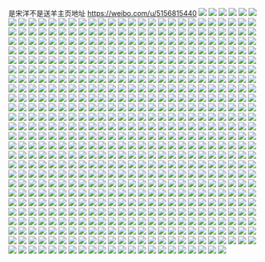 是宋洋不是送羊主页地址 https://weibo.com/u/5156815440 
![](https://wx4.sinaimg.cn/mw2000/005CZtgAly1h864x8jcg7j30u0140qal.jpg) 
![](https://wx4.sinaimg.cn/mw2000/005CZtgAly1h864x8413dj30u01407ds.jpg) 
![](https://wx4.sinaimg.cn/mw2000/005CZtgAly1h864x8twx7j30u0140tcs.jpg) 
![](https://wx4.sinaimg.cn/mw2000/005CZtgAly1h864x95kihj30u014011z.jpg) 
![](https://wx4.sinaimg.cn/mw2000/005CZtgAly1h864x9zmudj31400u0dwv.jpg) 
![](https://wx4.sinaimg.cn/mw2000/005CZtgAly1h864x9f277j30u0140n4m.jpg) 
![](https://wx4.sinaimg.cn/mw2000/005CZtgAgy1h83b5e5ykej30wq17mdtn.jpg) 
![](https://wx4.sinaimg.cn/mw2000/005CZtgAgy1h83b5fh6a8j30wq17m10p.jpg) 
![](https://wx4.sinaimg.cn/mw2000/005CZtgAgy1h83b5qcd8vj30wq17m16z.jpg) 
![](https://wx4.sinaimg.cn/mw2000/005CZtgAgy1h83b5ekg9hj30wq17mk5l.jpg) 
![](https://wx4.sinaimg.cn/mw2000/005CZtgAly1h7890pvricj30rt05njro.jpg) 
![](https://wx4.sinaimg.cn/mw2000/005CZtgAly1h72z55umljj30wi0w6t96.jpg) 
![](https://wx4.sinaimg.cn/mw2000/005CZtgAly1h6ravfcj0bj30wi185gpj.jpg) 
![](https://wx4.sinaimg.cn/mw2000/005CZtgAly1h6ravf1claj30vc15snag.jpg) 
![](https://wx4.sinaimg.cn/mw2000/005CZtgAly1h6ravfvfxyj30wi17ch2x.jpg) 
![](https://wx4.sinaimg.cn/mw2000/005CZtgAly1h6rb67e4otj30wi0wbajo.jpg) 
![](https://wx4.sinaimg.cn/mw2000/005CZtgAly1h6orlhgqxxj30mz0mwdfy.jpg) 
![](https://wx4.sinaimg.cn/mw2000/005CZtgAly1h6j2rhji7uj30wi17cgn9.jpg) 
![](https://wx4.sinaimg.cn/mw2000/005CZtgAly1h6j2rh8u2dj30wi17cqdh.jpg) 
![](https://wx4.sinaimg.cn/mw2000/005CZtgAly1h6871w6wvzj31400u0mxy.jpg) 
![](https://wx4.sinaimg.cn/mw2000/005CZtgAly1h64qtif0b6j30av0azglq.jpg) 
![](https://wx4.sinaimg.cn/mw2000/005CZtgAly1h5umo4572rj30wi17c7it.jpg) 
![](https://wx4.sinaimg.cn/mw2000/005CZtgAly1h5umo4gnx0j30wi17c7ja.jpg) 
![](https://wx4.sinaimg.cn/mw2000/005CZtgAly1h5sbbfzpr2j30u015en8s.jpg) 
![](https://wx4.sinaimg.cn/mw2000/005CZtgAly1h5sbbeojlaj30u011vdnl.jpg) 
![](https://wx4.sinaimg.cn/mw2000/005CZtgAly1h5sbbfeaq2j30u00uck1x.jpg) 
![](https://wx4.sinaimg.cn/mw2000/005CZtgAly1h5sbbgimt0j30u014adr1.jpg) 
![](https://wx4.sinaimg.cn/mw2000/005CZtgAly1h5sbbgv20yj30u0140ah8.jpg) 
![](https://wx4.sinaimg.cn/mw2000/005CZtgAly1h5sbbd5nc9j30u0125gt4.jpg) 
![](https://wx4.sinaimg.cn/mw2000/005CZtgAly1h5sbbhmy7pj30u0140gs6.jpg) 
![](https://wx4.sinaimg.cn/mw2000/005CZtgAly1h5sbbh81laj30u0140qb2.jpg) 
![](https://wx4.sinaimg.cn/mw2000/005CZtgAly1h5sbczeni8j30u0140n8c.jpg) 
![](https://wx4.sinaimg.cn/mw2000/005CZtgAly1h5q7gd7bkoj30u00u076m.jpg) 
![](https://wx4.sinaimg.cn/mw2000/005CZtgAly1h5on7v9tngj32c0340x6q.jpg) 
![](https://wx4.sinaimg.cn/mw2000/005CZtgAly1h5kjxcu7elj323928gx6r.jpg) 
![](https://wx4.sinaimg.cn/mw2000/005CZtgAly1h5c4v54a5rj30wi0lgtix.jpg) 
![](https://wx4.sinaimg.cn/mw2000/005CZtgAly1h59qmp7kcxj30ku0rsmyw.jpg) 
![](https://wx4.sinaimg.cn/mw2000/005CZtgAly1h538r963b3j32c02beb2a.jpg) 
![](https://wx4.sinaimg.cn/mw2000/005CZtgAly1h4z91f72smj30wi17cqfc.jpg) 
![](https://wx4.sinaimg.cn/mw2000/005CZtgAly1h4z91ffrsbj30wi17cnft.jpg) 
![](https://wx4.sinaimg.cn/mw2000/005CZtgAly1h4z91jmyxrj32c0340kjm.jpg) 
![](https://wx4.sinaimg.cn/mw2000/005CZtgAly1h4z91n9ifwj30wi17ch3t.jpg) 
![](https://wx4.sinaimg.cn/mw2000/005CZtgAly1h4z91l1127j32c0340x6q.jpg) 
![](https://wx4.sinaimg.cn/mw2000/005CZtgAly1h4z91mjwaqj32c0340kjm.jpg) 
![](https://wx4.sinaimg.cn/mw2000/005CZtgAly1h4z91o59uaj32c03404qq.jpg) 
![](https://wx4.sinaimg.cn/mw2000/005CZtgAly1h4z91iff63j30wi17cao3.jpg) 
![](https://wx4.sinaimg.cn/mw2000/005CZtgAly1h4vyltr4j2j30u0140wjv.jpg) 
![](https://wx4.sinaimg.cn/mw2000/005CZtgAly1h4raijkvp9j30u01400yb.jpg) 
![](https://wx4.sinaimg.cn/mw2000/005CZtgAly1h4fvnttlrwj31400u0wlg.jpg) 
![](https://wx4.sinaimg.cn/mw2000/005CZtgAly1h4b2p37cevj30i10tc77d.jpg) 
![](https://wx4.sinaimg.cn/mw2000/005CZtgAly1h483drjylvj30u0140n5f.jpg) 
![](https://wx4.sinaimg.cn/mw2000/005CZtgAly1h483ds8dw8j30u0140469.jpg) 
![](https://wx4.sinaimg.cn/mw2000/005CZtgAly1h483dwsbmvj30u0140jy6.jpg) 
![](https://wx4.sinaimg.cn/mw2000/005CZtgAly1h483drvu52j30u0140jxq.jpg) 
![](https://wx4.sinaimg.cn/mw2000/005CZtgAly1h483dr1c33j30u0140476.jpg) 
![](https://wx4.sinaimg.cn/mw2000/005CZtgAly1h483dsjfwhj30u0140tg3.jpg) 
![](https://wx4.sinaimg.cn/mw2000/005CZtgAly1h3zs35igkaj30wi17c4c4.jpg) 
![](https://wx4.sinaimg.cn/mw2000/005CZtgAly1h3zs38oqfuj32c0340e83.jpg) 
![](https://wx4.sinaimg.cn/mw2000/005CZtgAly1h3zs3af05wj33402c0qv7.jpg) 
![](https://wx4.sinaimg.cn/mw2000/005CZtgAly1h3zs3bgzsrj32c0340kjm.jpg) 
![](https://wx4.sinaimg.cn/mw2000/005CZtgAly1h3zs3e132dj32c0340npf.jpg) 
![](https://wx4.sinaimg.cn/mw2000/005CZtgAly1h3zs351gz5j32c02v6x6q.jpg) 
![](https://wx4.sinaimg.cn/mw2000/005CZtgAly1h3zs3cmfsyj32c0340kjm.jpg) 
![](https://wx4.sinaimg.cn/mw2000/005CZtgAly1h3zs36t13uj32c0340hdv.jpg) 
![](https://wx4.sinaimg.cn/mw2000/005CZtgAly1h3zs35s8drj30wi17c7l6.jpg) 
![](https://wx4.sinaimg.cn/mw2000/005CZtgAly1h3uuesi357j30wi17ctjg.jpg) 
![](https://wx4.sinaimg.cn/mw2000/005CZtgAly1h3uueszjufj30wi17cqca.jpg) 
![](https://wx4.sinaimg.cn/mw2000/005CZtgAly1h3uuezmccij30wi17cdq1.jpg) 
![](https://wx4.sinaimg.cn/mw2000/005CZtgAly1h3uuetsnqlj30wi17cti8.jpg) 
![](https://wx4.sinaimg.cn/mw2000/005CZtgAly1h3uuez5afzj33342bcb2b.jpg) 
![](https://wx4.sinaimg.cn/mw2000/005CZtgAly1h3uuerzfeij30wi17cgtn.jpg) 
![](https://wx4.sinaimg.cn/mw2000/005CZtgAly1h3uueuji1jj30wi17cqeq.jpg) 
![](https://wx4.sinaimg.cn/mw2000/005CZtgAly1h3uuewwds3j32c0340x6r.jpg) 
![](https://wx4.sinaimg.cn/mw2000/005CZtgAly1h3uunw878sj32c02c0kdv.jpg) 
![](https://wx4.sinaimg.cn/mw2000/005CZtgAly1h3mrj7zovoj30wi17c4bh.jpg) 
![](https://wx4.sinaimg.cn/mw2000/005CZtgAly1h3mrj8bj00j30wi17ck4b.jpg) 
![](https://wx4.sinaimg.cn/mw2000/005CZtgAly1h3mrj8plq8j30wi17ctmg.jpg) 
![](https://wx4.sinaimg.cn/mw2000/005CZtgAly1h3mrj8yvtmj30wi17c16m.jpg) 
![](https://wx4.sinaimg.cn/mw2000/005CZtgAly1h3hxogignlj30wi17cwn0.jpg) 
![](https://wx4.sinaimg.cn/mw2000/005CZtgAly1h3hxofbht6j30wi17cdlp.jpg) 
![](https://wx4.sinaimg.cn/mw2000/005CZtgAly1h3hxoewo26j30wi17cn7c.jpg) 
![](https://wx4.sinaimg.cn/mw2000/005CZtgAly1h3hxog0irxj30wi17cgw6.jpg) 
![](https://wx4.sinaimg.cn/mw2000/005CZtgAly1h3dk0il40zj30wi17c4cv.jpg) 
![](https://wx4.sinaimg.cn/mw2000/005CZtgAly1h2zhm0jqxqj30wi17cqe3.jpg) 
![](https://wx4.sinaimg.cn/mw2000/005CZtgAly1h2zhm1aq5dj30wi17c157.jpg) 
![](https://wx4.sinaimg.cn/mw2000/005CZtgAly1h2zhp69xxij30wi17cakr.jpg) 
![](https://wx4.sinaimg.cn/mw2000/005CZtgAly1h2zhlzr4f5j30wi17c7dv.jpg) 
![](https://wx4.sinaimg.cn/mw2000/005CZtgAly1h2zhq741q6j30mi0u0tlk.jpg) 
![](https://wx4.sinaimg.cn/mw2000/005CZtgAly1h2zhm2286vj30wi17cqg4.jpg) 
![](https://wx4.sinaimg.cn/mw2000/005CZtgAly1h2u7337rijj30wi17ch0v.jpg) 
![](https://wx4.sinaimg.cn/mw2000/005CZtgAly1h2u734yunvj30wi17ctjk.jpg) 
![](https://wx4.sinaimg.cn/mw2000/005CZtgAly1h2u735o77pj30wi17c49c.jpg) 
![](https://wx4.sinaimg.cn/mw2000/005CZtgAly1h2u7357f8dj30wi17cdr3.jpg) 
![](https://wx4.sinaimg.cn/mw2000/005CZtgAly1h2u734pcewj30wi1ycdms.jpg) 
![](https://wx4.sinaimg.cn/mw2000/005CZtgAly1h2u73lrb5pj30wi17ck2g.jpg) 
![](https://wx4.sinaimg.cn/mw2000/005CZtgAly1h2u735eqyej30wi17cjzr.jpg) 
![](https://wx4.sinaimg.cn/mw2000/005CZtgAly1h2u736vrszj32c02c0kjm.jpg) 
![](https://wx4.sinaimg.cn/mw2000/005CZtgAly1h2u737h2nej30wi17ctgs.jpg) 
![](https://wx4.sinaimg.cn/mw2000/005CZtgAly1h26wngfohij32c02c0b2a.jpg) 
![](https://wx4.sinaimg.cn/mw2000/005CZtgAly1h26wnhbyqqj32c02c01kz.jpg) 
![](https://wx4.sinaimg.cn/mw2000/005CZtgAly1h26wnif5yij32c02c0x6q.jpg) 
![](https://wx4.sinaimg.cn/mw2000/005CZtgAly1h26wnjf1vsj32c02c0e82.jpg) 
![](https://wx4.sinaimg.cn/mw2000/005CZtgAly1h26wnv9cdpj30wi17c15b.jpg) 
![](https://wx4.sinaimg.cn/mw2000/005CZtgAly1h26wodwdq5j30tu0tu15q.jpg) 
![](https://wx4.sinaimg.cn/mw2000/005CZtgAly1h26wnff5alj32c02c0b2a.jpg) 
![](https://wx4.sinaimg.cn/mw2000/005CZtgAly1h26woz77qjj30qp1bik8w.jpg) 
![](https://wx4.sinaimg.cn/mw2000/005CZtgAly1h26wnurrsmj30wi0e841l.jpg) 
![](https://wx4.sinaimg.cn/mw2000/005CZtgAly1h23bsqq9wqj30tu0tuk2y.jpg) 
![](https://wx4.sinaimg.cn/mw2000/005CZtgAly1h23bqyghnvj30wi17cdvc.jpg) 
![](https://wx4.sinaimg.cn/mw2000/005CZtgAly1h23bs86m0kj30si142wmk.jpg) 
![](https://wx4.sinaimg.cn/mw2000/005CZtgAly1h23btjp1zpj30tu0tuahz.jpg) 
![](https://wx4.sinaimg.cn/mw2000/005CZtgAly1h1vdfkecvoj32c02tgqv6.jpg) 
![](https://wx4.sinaimg.cn/mw2000/005CZtgAly1h1sy154ag2j31ng2as1kx.jpg) 
![](https://wx4.sinaimg.cn/mw2000/005CZtgAly1h1sy164dmvj32c02c0u0x.jpg) 
![](https://wx4.sinaimg.cn/mw2000/005CZtgAly1h1sy15d3saj30wi17cdua.jpg) 
![](https://wx4.sinaimg.cn/mw2000/005CZtgAly1h1sy17210wj32c02c0u0x.jpg) 
![](https://wx4.sinaimg.cn/mw2000/005CZtgAly1h1sy2e0krdj30jf06s74o.jpg) 
![](https://wx4.sinaimg.cn/mw2000/005CZtgAly1h1sy17yxf0j32c02c04qq.jpg) 
![](https://wx4.sinaimg.cn/mw2000/005CZtgAly1h1ifcplxilj30wi17ch3m.jpg) 
![](https://wx4.sinaimg.cn/mw2000/005CZtgAly1h1ifdq24mij30u00u0tcb.jpg) 
![](https://wx4.sinaimg.cn/mw2000/005CZtgAly1h1ifdqcqsdj30ux0u0gq1.jpg) 
![](https://wx4.sinaimg.cn/mw2000/005CZtgAly1h1ifdpty31j30wi17cgyb.jpg) 
![](https://wx4.sinaimg.cn/mw2000/005CZtgAly1h138jjtjiqj31o0280x6p.jpg) 
![](https://wx4.sinaimg.cn/mw2000/005CZtgAly1h138jkftrwj31o0280u0x.jpg) 
![](https://wx4.sinaimg.cn/mw2000/005CZtgAly1h138jlehc8j31o02804qq.jpg) 
![](https://wx4.sinaimg.cn/mw2000/005CZtgAly1h138jkpmm6j30hy0hp40l.jpg) 
![](https://wx4.sinaimg.cn/mw2000/005CZtgAly1h0ims5ok0jj30wi1yc19o.jpg) 
![](https://wx4.sinaimg.cn/mw2000/005CZtgAly1h06vehyo1zj30wi1yc4qp.jpg) 
![](https://wx4.sinaimg.cn/mw2000/005CZtgAly1gzuiduhueij31401hch6c.jpg) 
![](https://wx4.sinaimg.cn/mw2000/005CZtgAly1gzb0o95l7pj32c0340e83.jpg) 
![](https://wx4.sinaimg.cn/mw2000/005CZtgAly1gzb0o6jmw8j31me280b29.jpg) 
![](https://wx4.sinaimg.cn/mw2000/005CZtgAly1gzb0o3qlh0j32c0340b29.jpg) 
![](https://wx4.sinaimg.cn/mw2000/005CZtgAly1gzb0o52hmkj32a4340qv6.jpg) 
![](https://wx4.sinaimg.cn/mw2000/005CZtgAly1gz58ugnu2aj31o0280b29.jpg) 
![](https://wx4.sinaimg.cn/mw2000/005CZtgAly1gz58ugz7zjj30ku0rs13q.jpg) 
![](https://wx4.sinaimg.cn/mw2000/005CZtgAly1gz58un25pmj31o0280b29.jpg) 
![](https://wx4.sinaimg.cn/mw2000/005CZtgAly1gz58uhi2tjj31o0280e81.jpg) 
![](https://wx4.sinaimg.cn/mw2000/005CZtgAly1gz58ui4w8rj31o0280b29.jpg) 
![](https://wx4.sinaimg.cn/mw2000/005CZtgAly1gz58uj8okyj32c03401kz.jpg) 
![](https://wx4.sinaimg.cn/mw2000/005CZtgAly1gz4pm0sibdj31o0280e81.jpg) 
![](https://wx4.sinaimg.cn/mw2000/005CZtgAly1gz4plyb8fvj31o0280npd.jpg) 
![](https://wx4.sinaimg.cn/mw2000/005CZtgAly1gz4plzsf1tj32c02c04qr.jpg) 
![](https://wx4.sinaimg.cn/mw2000/005CZtgAly1gz4pm1ho4rj31o0280kjl.jpg) 
![](https://wx4.sinaimg.cn/mw2000/005CZtgAly1gytlfy1zm5j31o0280b2a.jpg) 
![](https://wx4.sinaimg.cn/mw2000/005CZtgAly1gytl7vxndjj31o0280qv5.jpg) 
![](https://wx4.sinaimg.cn/mw2000/005CZtgAly1gytl82axpfj31o0280kjm.jpg) 
![](https://wx4.sinaimg.cn/mw2000/005CZtgAly1gytl86p33xj31o0280u0x.jpg) 
![](https://wx4.sinaimg.cn/mw2000/005CZtgAly1gytl7x86kjj31o0280hdt.jpg) 
![](https://wx4.sinaimg.cn/mw2000/005CZtgAly1gytl7wpnvuj31o0280u0x.jpg) 
![](https://wx4.sinaimg.cn/mw2000/005CZtgAly1gytl835zmwj31o0280hdu.jpg) 
![](https://wx4.sinaimg.cn/mw2000/005CZtgAly1gytlfizoywj30vc15s7js.jpg) 
![](https://wx4.sinaimg.cn/mw2000/005CZtgAly1gytl83ww5yj31o0280e82.jpg) 
![](https://wx4.sinaimg.cn/mw2000/005CZtgAly1gytl7wapx9j30vc0vck4x.jpg) 
![](https://wx4.sinaimg.cn/mw2000/005CZtgAly1gytl7yxub2j31o0280x6p.jpg) 
![](https://wx4.sinaimg.cn/mw2000/005CZtgAly1gytl80brztj30vc15sag8.jpg) 
![](https://wx4.sinaimg.cn/mw2000/005CZtgAly1gytlf0hf0sj31o02801ky.jpg) 
![](https://wx4.sinaimg.cn/mw2000/005CZtgAly1gytl81c4rqj31o0280e82.jpg) 
![](https://wx4.sinaimg.cn/mw2000/005CZtgAly1gytl7ulxcfj31o02807wi.jpg) 
![](https://wx4.sinaimg.cn/mw2000/005CZtgAly1gytl87w9goj32c02c0npe.jpg) 
![](https://wx4.sinaimg.cn/mw2000/005CZtgAly1gytl7tlx7tj33402c0hdu.jpg) 
![](https://wx4.sinaimg.cn/mw2000/005CZtgAly1gytl89lmmmj32c02c0e82.jpg) 
![](https://wx4.sinaimg.cn/mw2000/005CZtgAly1gxzpsx1q18j30vc15sgzp.jpg) 
![](https://wx4.sinaimg.cn/mw2000/005CZtgAly1gxzpsw5jxkj30vc15stod.jpg) 
![](https://wx4.sinaimg.cn/mw2000/005CZtgAly1gxzpsxfhk7j30vc15sapt.jpg) 
![](https://wx4.sinaimg.cn/mw2000/005CZtgAly1gxzpswgxxcj30vc15sqgj.jpg) 
![](https://wx4.sinaimg.cn/mw2000/005CZtgAly1gxycnqj6xej31401hchco.jpg) 
![](https://wx4.sinaimg.cn/mw2000/005CZtgAly1gxycnoaopbj31o02807wi.jpg) 
![](https://wx4.sinaimg.cn/mw2000/005CZtgAly1gxycnqx2tfj313t13te4o.jpg) 
![](https://wx4.sinaimg.cn/mw2000/005CZtgAly1gxycnq2jfyj31o0280kjm.jpg) 
![](https://wx4.sinaimg.cn/mw2000/005CZtgAly1gx8zz8vb4dj31o02801ky.jpg) 
![](https://wx4.sinaimg.cn/mw2000/005CZtgAly1gx8zzbphwfj31o0280u0x.jpg) 
![](https://wx4.sinaimg.cn/mw2000/005CZtgAly1gx8zzcetb6j31o0280hdt.jpg) 
![](https://wx4.sinaimg.cn/mw2000/005CZtgAly1gx909ewgtwj31o0280npd.jpg) 
![](https://wx4.sinaimg.cn/mw2000/005CZtgAly1gx8zza11t5j30vc0vcn2r.jpg) 
![](https://wx4.sinaimg.cn/mw2000/005CZtgAly1gx909cyw6lj31o0280u0x.jpg) 
![](https://wx4.sinaimg.cn/mw2000/005CZtgAly1gwz80szod2j30wi0a7aba.jpg) 
![](https://wx4.sinaimg.cn/mw2000/005CZtgAly1gwvzlfx8zrj30wi1ycdzs.jpg) 
![](https://wx4.sinaimg.cn/mw2000/005CZtgAly1gv5utvbap1j60zk1bewv402.jpg) 
![](https://wx4.sinaimg.cn/mw2000/005CZtgAly1gv5uty62huj60zk1bek9s02.jpg) 
![](https://wx4.sinaimg.cn/mw2000/005CZtgAly1gv00voyysqj60zk1beh6w02.jpg) 
![](https://wx4.sinaimg.cn/mw2000/005CZtgAly1gv00vo4l56j60zk1betqo02.jpg) 
![](https://wx4.sinaimg.cn/mw2000/005CZtgAly1gv00vn3y5aj60zk1be1g402.jpg) 
![](https://wx4.sinaimg.cn/mw2000/005CZtgAly1gv00vr5zlnj60zk1bekhg02.jpg) 
![](https://wx4.sinaimg.cn/mw2000/005CZtgAly1guycidku0xj61lp1outum02.jpg) 
![](https://wx4.sinaimg.cn/mw2000/005CZtgAly1guvmyyklc8j62c02c0u0y02.jpg) 
![](https://wx4.sinaimg.cn/mw2000/005CZtgAly1gumt8t4fkuj60zk1beqh802.jpg) 
![](https://wx4.sinaimg.cn/mw2000/005CZtgAly1gumt8tn22kj60zk1bewts02.jpg) 
![](https://wx4.sinaimg.cn/mw2000/005CZtgAly1gumt8tem19j60zk1beaon02.jpg) 
![](https://wx4.sinaimg.cn/mw2000/005CZtgAly1gumt8v4cpfj60zk1be4iv02.jpg) 
![](https://wx4.sinaimg.cn/mw2000/005CZtgAly1gumt8x3drqj62c0340b2c02.jpg) 
![](https://wx4.sinaimg.cn/mw2000/005CZtgAly1gumt8uf9yqj60zk1bedxt02.jpg) 
![](https://wx4.sinaimg.cn/mw2000/005CZtgAly1gumt8tyc87j60zk1be1ac02.jpg) 
![](https://wx4.sinaimg.cn/mw2000/005CZtgAly1gumt8vp8w1j60zk157k9u02.jpg) 
![](https://wx4.sinaimg.cn/mw2000/005CZtgAly1gumt8spj15j62802you0z02.jpg) 
![](https://wx4.sinaimg.cn/mw2000/005CZtgAly1gtrupm0y5uj61o02801ky02.jpg) 
![](https://wx4.sinaimg.cn/mw2000/005CZtgAly1gt50fwda96j32pe212npe.jpg) 
![](https://wx4.sinaimg.cn/mw2000/005CZtgAly1gt0333h0waj30zk1beh10.jpg) 
![](https://wx4.sinaimg.cn/mw2000/005CZtgAly1gt0333vongj30zk1be4ld.jpg) 
![](https://wx4.sinaimg.cn/mw2000/005CZtgAly1grtj5z8aajj32c0340u0x.jpg) 
![](https://wx4.sinaimg.cn/mw2000/005CZtgAly1gp6xht238mj30zk1beh6h.jpg) 
![](https://wx4.sinaimg.cn/mw2000/005CZtgAly1gp6xhska5jj30zk1betso.jpg) 
![](https://wx4.sinaimg.cn/mw2000/005CZtgAly1gp6t4rmm2bj33402c04qp.jpg) 
![](https://wx4.sinaimg.cn/mw2000/005CZtgAly1govcgzhvjmj30zk1benh4.jpg) 
![](https://wx4.sinaimg.cn/mw2000/005CZtgAly1govcgz4aobj30zk1bewwj.jpg) 
![](https://wx4.sinaimg.cn/mw2000/005CZtgAly1gneyadi4ooj32c02c04qr.jpg) 
![](https://wx4.sinaimg.cn/mw2000/005CZtgAly1gmz00g0lh0j32802pve83.jpg) 
![](https://wx4.sinaimg.cn/mw2000/005CZtgAly1gmz00gxti9j32ug2bzkjm.jpg) 
![](https://wx4.sinaimg.cn/mw2000/005CZtgAly1gmz00er5mtj32802yo7wk.jpg) 
![](https://wx4.sinaimg.cn/mw2000/005CZtgAly1gmz00i6ukmj32802yox6r.jpg) 
![](https://wx4.sinaimg.cn/mw2000/005CZtgAly1gmz00j94rfj32c02c0e82.jpg) 
![](https://wx4.sinaimg.cn/mw2000/005CZtgAly1gmz00l727xj32802yo4qs.jpg) 
![](https://wx4.sinaimg.cn/mw2000/005CZtgAly1glhiifs6m6j30v91voqv5.jpg) 
![](https://wx4.sinaimg.cn/mw2000/005CZtgAly1glhiijuu6rj30v91vo4qq.jpg) 
![](https://wx4.sinaimg.cn/mw2000/005CZtgAly1glhiihebbyj30v91voqv5.jpg) 
![](https://wx4.sinaimg.cn/mw2000/005CZtgAly1glhiikrl82j30v91vohdt.jpg) 
![](https://wx4.sinaimg.cn/mw2000/005CZtgAly1glhiimqb2dj30v91vox6p.jpg) 
![](https://wx4.sinaimg.cn/mw2000/005CZtgAly1glhiinmkohj30v91vohdt.jpg) 
![](https://wx4.sinaimg.cn/mw2000/005CZtgAly1glhiionnnkj30v91voqv5.jpg) 
![](https://wx4.sinaimg.cn/mw2000/005CZtgAly1glhnqmnzk5j30v91voqv5.jpg) 
![](https://wx4.sinaimg.cn/mw2000/005CZtgAly1glhiigdi14j30v91vokb2.jpg) 
![](https://wx4.sinaimg.cn/mw2000/005CZtgAly1gl7j7absf4j30zk1beaq1.jpg) 
![](https://wx4.sinaimg.cn/mw2000/005CZtgAly1gl61hc65jbj30zk1be4fz.jpg) 
![](https://wx4.sinaimg.cn/mw2000/005CZtgAly1gl2uklquwlj32802yokjo.jpg) 
![](https://wx4.sinaimg.cn/mw2000/005CZtgAly1gl2ukpo8fsj32802yo4qs.jpg) 
![](https://wx4.sinaimg.cn/mw2000/005CZtgAly1gl2uknek9cj32802yo7wk.jpg) 
![](https://wx4.sinaimg.cn/mw2000/005CZtgAly1gl2ukkd707j30v80win56.jpg) 
![](https://wx4.sinaimg.cn/mw2000/005CZtgAly1gl1f7j6f3nj30zk1be4k0.jpg) 
![](https://wx4.sinaimg.cn/mw2000/005CZtgAly1gl1f7ibj3wj32802yohdw.jpg) 
![](https://wx4.sinaimg.cn/mw2000/005CZtgAly1gl1f7mybxtj32802yob2c.jpg) 
![](https://wx4.sinaimg.cn/mw2000/005CZtgAly1gl1f7notg7j30zk1beh0f.jpg) 
![](https://wx4.sinaimg.cn/mw2000/005CZtgAly1gkx5oco56yj32802yo7wk.jpg) 
![](https://wx4.sinaimg.cn/mw2000/005CZtgAly1gknt3yu3doj32c02c0x6q.jpg) 
![](https://wx4.sinaimg.cn/mw2000/005CZtgAly1gknt3wx9epj33402c0hdt.jpg) 
![](https://wx4.sinaimg.cn/mw2000/005CZtgAly1gk2x157zlej33401qz7wj.jpg) 
![](https://wx4.sinaimg.cn/mw2000/005CZtgAly1gk2x18wiwcj334022oqv7.jpg) 
![](https://wx4.sinaimg.cn/mw2000/005CZtgAly1gk2x16hnouj334022o7wj.jpg) 
![](https://wx4.sinaimg.cn/mw2000/005CZtgAly1gk2x19sqbcj31o0280qv5.jpg) 
![](https://wx4.sinaimg.cn/mw2000/005CZtgAly1gji5v7n3g3j31o028w7wj.jpg) 
![](https://wx4.sinaimg.cn/mw2000/005CZtgAly1gji5v6oosxj31o0280b2a.jpg) 
![](https://wx4.sinaimg.cn/mw2000/005CZtgAly1gj0w5jd811j30zk1benhd.jpg) 
![](https://wx4.sinaimg.cn/mw2000/005CZtgAly1givwsfmtncj30zk1beat2.jpg) 
![](https://wx4.sinaimg.cn/mw2000/005CZtgAly1gids6x6q9sj30zk1beqt5.jpg) 
![](https://wx4.sinaimg.cn/mw2000/005CZtgAly1gib450c94uj33402c0npe.jpg) 
![](https://wx4.sinaimg.cn/mw2000/005CZtgAly1ghx0gn75twj32c0340qv6.jpg) 
![](https://wx4.sinaimg.cn/mw2000/005CZtgAly1ghx0gkv33tj33402c0x6r.jpg) 
![](https://wx4.sinaimg.cn/mw2000/005CZtgAly1ghx0gosrp7j31w633zkjm.jpg) 
![](https://wx4.sinaimg.cn/mw2000/005CZtgAly1ghx0gw3dauj32c0340qv7.jpg) 
![](https://wx4.sinaimg.cn/mw2000/005CZtgAly1ghtjqxrrstj30zk1bee05.jpg) 
![](https://wx4.sinaimg.cn/mw2000/005CZtgAly1ghtjqz7b9sj32c03404qq.jpg) 
![](https://wx4.sinaimg.cn/mw2000/005CZtgAly1ghtju2aeofj32802you11.jpg) 
![](https://wx4.sinaimg.cn/mw2000/005CZtgAly1ghtjqwx0hjj30zk1bee03.jpg) 
![](https://wx4.sinaimg.cn/mw2000/005CZtgAly1ghrx0kf3sbj32ax340u0y.jpg) 
![](https://wx4.sinaimg.cn/mw2000/005CZtgAly1ghrx0df32lj32802yohdx.jpg) 
![](https://wx4.sinaimg.cn/mw2000/005CZtgAly1ghrx0nij7gj32bo34d4qr.jpg) 
![](https://wx4.sinaimg.cn/mw2000/005CZtgAly1ghrx0i45fnj32bo34d1kz.jpg) 
![](https://wx4.sinaimg.cn/mw2000/005CZtgAly1ghq3b5w8ksj30dl0d5q3t.jpg) 
![](https://wx4.sinaimg.cn/mw2000/005CZtgAly1ghmlvu5xk7j30zk1bekj7.jpg) 
![](https://wx4.sinaimg.cn/mw2000/005CZtgAly1ghmlwewx8rj32c02c0u0y.jpg) 
![](https://wx4.sinaimg.cn/mw2000/005CZtgAly1ghmlvveapij33402c0e6k.jpg) 
![](https://wx4.sinaimg.cn/mw2000/005CZtgAly1ghmlwddl9bj32c02c0hdu.jpg) 
![](https://wx4.sinaimg.cn/mw2000/005CZtgAly1ghifgep2pfj32c0340npe.jpg) 
![](https://wx4.sinaimg.cn/mw2000/005CZtgAly1ghg17yklcqj32c0340b29.jpg) 
![](https://wx4.sinaimg.cn/mw2000/005CZtgAly1ghbn56o8hvj30jg0ywdki.jpg) 
![](https://wx4.sinaimg.cn/mw2000/005CZtgAly1gh3g3k8egpj30zk1betyf.jpg) 
![](https://wx4.sinaimg.cn/mw2000/005CZtgAly1gh3g32qgeqj30wa1ce1da.jpg) 
![](https://wx4.sinaimg.cn/mw2000/005CZtgAly1gh3g3drv61j32802yox6s.jpg) 
![](https://wx4.sinaimg.cn/mw2000/005CZtgAly1gh3g3h7xvaj30zk0zkh19.jpg) 
![](https://wx4.sinaimg.cn/mw2000/005CZtgAly1gh3g31gduej31o01o0b29.jpg) 
![](https://wx4.sinaimg.cn/mw2000/005CZtgAly1gh3g3obagqj31o01o0b29.jpg) 
![](https://wx4.sinaimg.cn/mw2000/005CZtgAly1gh3g3pfqvij30zk0zkguk.jpg) 
![](https://wx4.sinaimg.cn/mw2000/005CZtgAly1gh3ghh2x6uj31o01o07wh.jpg) 
![](https://wx4.sinaimg.cn/mw2000/005CZtgAly1gh3g33oyjcj30zk0zkn6i.jpg) 
![](https://wx4.sinaimg.cn/mw2000/005CZtgAly1ggzzja7f0ij30zk1beatu.jpg) 
![](https://wx4.sinaimg.cn/mw2000/005CZtgAly1ggzzj97w6pj30zk1be7vl.jpg) 
![](https://wx4.sinaimg.cn/mw2000/005CZtgAly1ggzzjb6ew4j30zk1bekbh.jpg) 
![](https://wx4.sinaimg.cn/mw2000/005CZtgAly1ggzzj7snxqj30zk0zkh2x.jpg) 
![](https://wx4.sinaimg.cn/mw2000/005CZtgAly1ggzzjc9lbhj30zk0zkk8b.jpg) 
![](https://wx4.sinaimg.cn/mw2000/005CZtgAly1ggzzjcp2btj30j60jhjub.jpg) 
![](https://wx4.sinaimg.cn/mw2000/005CZtgAly1ggvle2g6gxj30zk1beh5d.jpg) 
![](https://wx4.sinaimg.cn/mw2000/005CZtgAly1ggvle35qt4j32c02c0kjm.jpg) 
![](https://wx4.sinaimg.cn/mw2000/005CZtgAly1ggvle20xqkj30zk1benfq.jpg) 
![](https://wx4.sinaimg.cn/mw2000/005CZtgAly1ggvle5lskdj32c02c0e82.jpg) 
![](https://wx4.sinaimg.cn/mw2000/005CZtgAly1ggvle6b311j30zk1be4qp.jpg) 
![](https://wx4.sinaimg.cn/mw2000/005CZtgAly1ggvle4gnj3j32c02c0qv6.jpg) 
![](https://wx4.sinaimg.cn/mw2000/005CZtgAly1ggvle1ge49j32c02c0npe.jpg) 
![](https://wx4.sinaimg.cn/mw2000/005CZtgAly1ggvle8sbinj32c0340npd.jpg) 
![](https://wx4.sinaimg.cn/mw2000/005CZtgAly1ggvle7djekj32oc2067wj.jpg) 
![](https://wx4.sinaimg.cn/mw2000/005CZtgAly1ggsjad9gzkj30zk1be1at.jpg) 
![](https://wx4.sinaimg.cn/mw2000/005CZtgAly1ggm6picoevj32802yo1l0.jpg) 
![](https://wx4.sinaimg.cn/mw2000/005CZtgAly1ggm6pjp2ixj30j60jhjub.jpg) 
![](https://wx4.sinaimg.cn/mw2000/005CZtgAly1gge3q8i6kxj32c02c0hdt.jpg) 
![](https://wx4.sinaimg.cn/mw2000/005CZtgAly1gge3pi87wnj32802yoqv9.jpg) 
![](https://wx4.sinaimg.cn/mw2000/005CZtgAly1gge3r4bonjj32c03404qq.jpg) 
![](https://wx4.sinaimg.cn/mw2000/005CZtgAly1gge3mdj27ej32c02c0kjl.jpg) 
![](https://wx4.sinaimg.cn/mw2000/005CZtgAly1gge3sd14jaj32c02c0u0x.jpg) 
![](https://wx4.sinaimg.cn/mw2000/005CZtgAly1gge3t9eoccj32c02c0x6p.jpg) 
![](https://wx4.sinaimg.cn/mw2000/005CZtgAly1ggbu80essdj30zk1bewvw.jpg) 
![](https://wx4.sinaimg.cn/mw2000/005CZtgAly1ggbu83zhwpj30zk1be19q.jpg) 
![](https://wx4.sinaimg.cn/mw2000/005CZtgAly1gfxugdsu2cj30zk1be4l3.jpg) 
![](https://wx4.sinaimg.cn/mw2000/005CZtgAly1gfvjwm5mjkj30zk1beqpr.jpg) 
![](https://wx4.sinaimg.cn/mw2000/005CZtgAly1gfvjwgtqv6j32c02c01l0.jpg) 
![](https://wx4.sinaimg.cn/mw2000/005CZtgAly1gfvjwrlz0vj30zk1betsw.jpg) 
![](https://wx4.sinaimg.cn/mw2000/005CZtgAly1gfugw70npxj30zk1be1a1.jpg) 
![](https://wx4.sinaimg.cn/mw2000/005CZtgAly1gfugw1posfj30zk1be7ju.jpg) 
![](https://wx4.sinaimg.cn/mw2000/005CZtgAly1gfs6p5x3bzj33402c0b2b.jpg) 
![](https://wx4.sinaimg.cn/mw2000/005CZtgAly1gfs6p9lpmxj30zk1beh3n.jpg) 
![](https://wx4.sinaimg.cn/mw2000/005CZtgAly1gfl5barqfsj30zk1bewtx.jpg) 
![](https://wx4.sinaimg.cn/mw2000/005CZtgAly1gfl5b8mrskj30zk1bek2c.jpg) 
![](https://wx4.sinaimg.cn/mw2000/005CZtgAly1gfjvp5296yj30zk1be4fz.jpg) 
![](https://wx4.sinaimg.cn/mw2000/005CZtgAly1gfjvp495pqj30zk1betur.jpg) 
![](https://wx4.sinaimg.cn/mw2000/005CZtgAly1gfjvp2u2laj32802yokjo.jpg) 
![](https://wx4.sinaimg.cn/mw2000/005CZtgAly1gf2qjufqlsj32c02c04qp.jpg) 
![](https://wx4.sinaimg.cn/mw2000/005CZtgAly1gf2qlsgy96j32c02c04qp.jpg) 
![](https://wx4.sinaimg.cn/mw2000/005CZtgAly1genn4l5fifj30zk0zktpj.jpg) 
![](https://wx4.sinaimg.cn/mw2000/005CZtgAly1gee1ilyl14j30zk0zkwsy.jpg) 
![](https://wx4.sinaimg.cn/mw2000/005CZtgAly1gee1inl3zej30zk0zk7j9.jpg) 
![](https://wx4.sinaimg.cn/mw2000/005CZtgAly1gee1ik4qdwj30zk0zk7j5.jpg) 
![](https://wx4.sinaimg.cn/mw2000/005CZtgAly1gee1iy7m0xj32802804qr.jpg) 
![](https://wx4.sinaimg.cn/mw2000/005CZtgAly1ge9v38ujz0j32c0340b2d.jpg) 
![](https://wx4.sinaimg.cn/mw2000/005CZtgAly1ge9v4unckuj32c0340qv9.jpg) 
![](https://wx4.sinaimg.cn/mw2000/005CZtgAly1ge9v3o8i9oj32c03407wj.jpg) 
![](https://wx4.sinaimg.cn/mw2000/005CZtgAly1ge9v5hgtz8j32bc340kjp.jpg) 
![](https://wx4.sinaimg.cn/mw2000/005CZtgAly1ge9v2gnggjj32b6340b2d.jpg) 
![](https://wx4.sinaimg.cn/mw2000/005CZtgAly1ge9v60wdidj32c034whdv.jpg) 
![](https://wx4.sinaimg.cn/mw2000/005CZtgAly1gdvs5q2ychj32802yox6s.jpg) 
![](https://wx4.sinaimg.cn/mw2000/005CZtgAly1gdvs6pncxhj30zk1bf7mp.jpg) 
![](https://wx4.sinaimg.cn/mw2000/005CZtgAly1gdvs5w073qj30zk1bftzk.jpg) 
![](https://wx4.sinaimg.cn/mw2000/005CZtgAly1gdvs4ckdfaj32c02c0npe.jpg) 
![](https://wx4.sinaimg.cn/mw2000/005CZtgAly1gdvs6lpjk4j32c0340x6s.jpg) 
![](https://wx4.sinaimg.cn/mw2000/005CZtgAly1gdvs73avikj30rs3qve82.jpg) 
![](https://wx4.sinaimg.cn/mw2000/005CZtgAly1gdp3lmk8foj32c03401l0.jpg) 
![](https://wx4.sinaimg.cn/mw2000/005CZtgAly1gdp3lk42doj30rs3qve82.jpg) 
![](https://wx4.sinaimg.cn/mw2000/005CZtgAly1gdp3lvjarej30u00u0107.jpg) 
![](https://wx4.sinaimg.cn/mw2000/005CZtgAly1gdp3luc4j6j32802yonpg.jpg) 
![](https://wx4.sinaimg.cn/mw2000/005CZtgAly1gdmtu0p5fvj31o02807wi.jpg) 
![](https://wx4.sinaimg.cn/mw2000/005CZtgAly1gczh4k3x7oj327d27du0x.jpg) 
![](https://wx4.sinaimg.cn/mw2000/005CZtgAly1gczh54pqtmj32bh34n7wk.jpg) 
![](https://wx4.sinaimg.cn/mw2000/005CZtgAly1gczh4ao9c2j31o01o01ky.jpg) 
![](https://wx4.sinaimg.cn/mw2000/005CZtgAly1gczh6r83gnj30ku112mz7.jpg) 
![](https://wx4.sinaimg.cn/mw2000/005CZtgAly1gcnzhfg3fcj30ei0jcmy9.jpg) 
![](https://wx4.sinaimg.cn/mw2000/005CZtgAly1gcnzhh10goj30v915naim.jpg) 
![](https://wx4.sinaimg.cn/mw2000/005CZtgAly1gbpbh8xbdoj31sc2dshdu.jpg) 
![](https://wx4.sinaimg.cn/mw2000/005CZtgAly1gbivrdyi1vj31zc2m0hdv.jpg) 
![](https://wx4.sinaimg.cn/mw2000/005CZtgAly1gb5ozx7lfxj30vc15s7hh.jpg) 
![](https://wx4.sinaimg.cn/mw2000/005CZtgAly1gb4j3as81mj315s0vcnn6.jpg) 
![](https://wx4.sinaimg.cn/mw2000/005CZtgAly1gb4j3hg2uvj30vc15sarm.jpg) 
![](https://wx4.sinaimg.cn/mw2000/005CZtgAly1gb4j3o5hczj30vc15stpo.jpg) 
![](https://wx4.sinaimg.cn/mw2000/005CZtgAly1gam6t41l5lj322o340u0x.jpg) 
![](https://wx4.sinaimg.cn/mw2000/005CZtgAly1gam6t8esk0j322o340u0y.jpg) 
![](https://wx4.sinaimg.cn/mw2000/005CZtgAly1gam6t71h1qj322o340u0x.jpg) 
![](https://wx4.sinaimg.cn/mw2000/005CZtgAly1gam6t5nv6oj335s23uqv6.jpg) 
![](https://wx4.sinaimg.cn/mw2000/005CZtgAly1gam6t9xn7bj322o3404qq.jpg) 
![](https://wx4.sinaimg.cn/mw2000/005CZtgAly1gam6tb5scgj322o340x6p.jpg) 
![](https://wx4.sinaimg.cn/mw2000/005CZtgAgy1gadg1rkzjaj32c026bqv7.jpg) 
![](https://wx4.sinaimg.cn/mw2000/005CZtgAgy1gadg1xgzsoj32c0340npf.jpg) 
![](https://wx4.sinaimg.cn/mw2000/005CZtgAgy1gadg1tz80gj329q34wx6s.jpg) 
![](https://wx4.sinaimg.cn/mw2000/005CZtgAgy1gadg20x0yjj32c03407wm.jpg) 
![](https://wx4.sinaimg.cn/mw2000/005CZtgAgy1gadg1nium8j32b833mnpg.jpg) 
![](https://wx4.sinaimg.cn/mw2000/005CZtgAgy1gadg245b3gj32c0340hdy.jpg) 
![](https://wx4.sinaimg.cn/mw2000/005CZtgAgy1gabmb3m6zyj32c032t4qt.jpg) 
![](https://wx4.sinaimg.cn/mw2000/005CZtgAgy1gabmb8sqn0j33402c0x6q.jpg) 
![](https://wx4.sinaimg.cn/mw2000/005CZtgAgy1gabmbbp0ldj30rs334qv5.jpg) 
![](https://wx4.sinaimg.cn/mw2000/005CZtgAgy1gabmbfcm9qj32c0340npe.jpg) 
![](https://wx4.sinaimg.cn/mw2000/005CZtgAgy1gabmaywg4ej33402c0b2d.jpg) 
![](https://wx4.sinaimg.cn/mw2000/005CZtgAgy1gabmatt15aj32c0340hdu.jpg) 
![](https://wx4.sinaimg.cn/mw2000/005CZtgAgy1gabmbk37goj32c0340npe.jpg) 
![](https://wx4.sinaimg.cn/mw2000/005CZtgAgy1gabmboyjt1j32c03407wi.jpg) 
![](https://wx4.sinaimg.cn/mw2000/005CZtgAgy1gabmbtvcs3j32c0340e84.jpg) 
![](https://wx4.sinaimg.cn/mw2000/005CZtgAly1g914ocnp9xj30vc15s4el.jpg) 
![](https://wx4.sinaimg.cn/mw2000/005CZtgAly1g914obk2w4j30vc15s4an.jpg) 
![](https://wx4.sinaimg.cn/mw2000/005CZtgAly1g914odiee3j30vc15sk4t.jpg) 
![](https://wx4.sinaimg.cn/mw2000/005CZtgAly1g8vqxj8ywuj30ku0rs47f.jpg) 
![](https://wx4.sinaimg.cn/mw2000/005CZtgAly1g8rq0blolnj30vc15sqin.jpg) 
![](https://wx4.sinaimg.cn/mw2000/005CZtgAly1g8rq0xft19j32c02bxe84.jpg) 
![](https://wx4.sinaimg.cn/mw2000/005CZtgAly1g8rqmabzigj32c0340qv8.jpg) 
![](https://wx4.sinaimg.cn/mw2000/005CZtgAly1g8rqmn8nbgj32c0340x6p.jpg) 
![](https://wx4.sinaimg.cn/mw2000/005CZtgAly1g8eb2ektcsj32c035ou0z.jpg) 
![](https://wx4.sinaimg.cn/mw2000/005CZtgAly1g8eb2go85fj30ku0rsgv8.jpg) 
![](https://wx4.sinaimg.cn/mw2000/005CZtgAly1g8eb2xvtwcj32c0340qv7.jpg) 
![](https://wx4.sinaimg.cn/mw2000/005CZtgAly1g8eb367tjzj31ho1zkhdt.jpg) 
![](https://wx4.sinaimg.cn/mw2000/005CZtgAly1g8eb3xjpeej32c0340e85.jpg) 
![](https://wx4.sinaimg.cn/mw2000/005CZtgAly1g8eb30vrevj30vc15sto0.jpg) 
![](https://wx4.sinaimg.cn/mw2000/005CZtgAly1g7puwckqp7j30ku0rs10g.jpg) 
![](https://wx4.sinaimg.cn/mw2000/005CZtgAly1g7puweufx4j30ku0rsahy.jpg) 
![](https://wx4.sinaimg.cn/mw2000/005CZtgAly1g7k0pm6banj30vc15sar8.jpg) 
![](https://wx4.sinaimg.cn/mw2000/005CZtgAly1g7k0qzn2l8j32c03407wj.jpg) 
![](https://wx4.sinaimg.cn/mw2000/005CZtgAly1g7k0pp2q7zj315s0vcwsg.jpg) 
![](https://wx4.sinaimg.cn/mw2000/005CZtgAly1g7k0q3smh3j33402c0qv6.jpg) 
![](https://wx4.sinaimg.cn/mw2000/005CZtgAly1g7k0sljw3jj32c0340b2b.jpg) 
![](https://wx4.sinaimg.cn/mw2000/005CZtgAly1g7k0rs415aj32c0340b2b.jpg) 
![](https://wx4.sinaimg.cn/mw2000/005CZtgAly1g75scpsjurj30ku0rs12i.jpg) 
![](https://wx4.sinaimg.cn/mw2000/005CZtgAly1g72qr03yxpj32c0340qv6.jpg) 
![](https://wx4.sinaimg.cn/mw2000/005CZtgAly1g72qr37ha6j32b8340u0y.jpg) 
![](https://wx4.sinaimg.cn/mw2000/005CZtgAly1g72qqvf9pwj32c0340qv6.jpg) 
![](https://wx4.sinaimg.cn/mw2000/005CZtgAly1g72qr4tvw3j30rs0kudm8.jpg) 
![](https://wx4.sinaimg.cn/mw2000/005CZtgAly1g72qr7rgftj33402c07wj.jpg) 
![](https://wx4.sinaimg.cn/mw2000/005CZtgAly1g72qr49kc8j30ku0rsain.jpg) 
![](https://wx4.sinaimg.cn/mw2000/005CZtgAly1g6nukmqxdyj30ku0rsgtr.jpg) 
![](https://wx4.sinaimg.cn/mw2000/005CZtgAly1g6nukl9dyvj33402c0npf.jpg) 
![](https://wx4.sinaimg.cn/mw2000/005CZtgAly1g6nukp7pzrj30ku0rs7a9.jpg) 
![](https://wx4.sinaimg.cn/mw2000/005CZtgAly1g6nuko4sldj30ku0rsn5k.jpg) 
![](https://wx4.sinaimg.cn/mw2000/005CZtgAly1g69t579y1tj30ku0rsdo2.jpg) 
![](https://wx4.sinaimg.cn/mw2000/005CZtgAly1g69t5d0ywoj30rs0kuqay.jpg) 
![](https://wx4.sinaimg.cn/mw2000/005CZtgAly1g69t5aeafmj30ku0rstfy.jpg) 
![](https://wx4.sinaimg.cn/mw2000/005CZtgAly1g68qc1ynanj30ku0rsdlv.jpg) 
![](https://wx4.sinaimg.cn/mw2000/005CZtgAly1g68qc3n9gwj30ku0rswl3.jpg) 
![](https://wx4.sinaimg.cn/mw2000/005CZtgAly1g5wokzl4pcj30ku0rsqap.jpg) 
![](https://wx4.sinaimg.cn/mw2000/005CZtgAly1g5rggy6ivxj30ku0rsqbn.jpg) 
![](https://wx4.sinaimg.cn/mw2000/005CZtgAly1g5rggzm8m0j30ku0rsn4l.jpg) 
![](https://wx4.sinaimg.cn/mw2000/005CZtgAly1g5rgh4hor8j30ku0rswl6.jpg) 
![](https://wx4.sinaimg.cn/mw2000/005CZtgAly1g5rgh0msezj30ku0rs44u.jpg) 
![](https://wx4.sinaimg.cn/mw2000/005CZtgAly1g5rghdgi23j32c02c0e82.jpg) 
![](https://wx4.sinaimg.cn/mw2000/005CZtgAly1g5rggwzrkzj30ku0rswmj.jpg) 
![](https://wx4.sinaimg.cn/mw2000/005CZtgAly1g5rggvca2vj30ku0rswl6.jpg) 
![](https://wx4.sinaimg.cn/mw2000/005CZtgAly1g5rgh6gwvzj30ku0rsgs8.jpg) 
![](https://wx4.sinaimg.cn/mw2000/005CZtgAly1g5rgh5m1jjj30ku0rstil.jpg) 
![](https://wx4.sinaimg.cn/mw2000/005CZtgAly1g4icqv5sfij32c03407wi.jpg) 
![](https://wx4.sinaimg.cn/mw2000/005CZtgAly1g4icqhstxyj30ku0rs0zm.jpg) 
![](https://wx4.sinaimg.cn/mw2000/005CZtgAly1g4icqg7qlcj32c03404qq.jpg) 
![](https://wx4.sinaimg.cn/mw2000/005CZtgAly1g4icr7pxkkj32c0340b2a.jpg) 
![](https://wx4.sinaimg.cn/mw2000/005CZtgAly1g4icth26c2j32c0340npf.jpg) 
![](https://wx4.sinaimg.cn/mw2000/005CZtgAly1g4ictix6tij30jc0jcgr6.jpg) 
![](https://wx4.sinaimg.cn/mw2000/005CZtgAly1g4a89zf4oaj30ku0rstg1.jpg) 
![](https://wx4.sinaimg.cn/mw2000/005CZtgAly1g4a8a3kgwxj30ku0rsdoa.jpg) 
![](https://wx4.sinaimg.cn/mw2000/005CZtgAly1g4a89wclygj30ku0rsahb.jpg) 
![](https://wx4.sinaimg.cn/mw2000/005CZtgAly1g4a8a6xi0zj30ku0rsdod.jpg) 
![](https://wx4.sinaimg.cn/mw2000/005CZtgAly1g3u4je2cyij30ku0rsn3z.jpg) 
![](https://wx4.sinaimg.cn/mw2000/005CZtgAly1g3e0ozdj1hj31sg1cg4qp.jpg) 
![](https://wx4.sinaimg.cn/mw2000/005CZtgAly1g3cplluvcxj30rs0kuahv.jpg) 
![](https://wx4.sinaimg.cn/mw2000/005CZtgAly1g3cplmltu7j30ku0rs7c2.jpg) 
![](https://wx4.sinaimg.cn/mw2000/005CZtgAly1g2zvkgq600j30rs0kuah0.jpg) 
![](https://wx4.sinaimg.cn/mw2000/005CZtgAly1g2x2y3j48kj30rs0kugtg.jpg) 
![](https://wx4.sinaimg.cn/mw2000/005CZtgAly1g2qk0dmaouj30ku0rsgst.jpg) 
![](https://wx4.sinaimg.cn/mw2000/005CZtgAly1g2e2kxvbcyj30u0140ah5.jpg) 
![](https://wx4.sinaimg.cn/mw2000/005CZtgAly1g2e2kwiuuvj31hf1z4e81.jpg) 
![](https://wx4.sinaimg.cn/mw2000/005CZtgAly1g2e2ko466lj31z41hfe81.jpg) 
![](https://wx4.sinaimg.cn/mw2000/005CZtgAly1g0xyz04z3ij31o027ux6r.jpg) 
![](https://wx4.sinaimg.cn/mw2000/005CZtgAly1g0flney4lej32801o0qv5.jpg) 
![](https://wx4.sinaimg.cn/mw2000/005CZtgAly1g0fllq6qn6j32c02c0b2a.jpg) 
![](https://wx4.sinaimg.cn/mw2000/005CZtgAly1g0flnondx0j31sc2ds1ky.jpg) 
![](https://wx4.sinaimg.cn/mw2000/005CZtgAly1g0flogcge4j31sc2dskjr.jpg) 
![](https://wx4.sinaimg.cn/mw2000/005CZtgAly1g0flngc9zuj3140140ttx.jpg) 
![](https://wx4.sinaimg.cn/mw2000/005CZtgAly1g0flkklm6gj31sc2dshdt.jpg) 
![](https://wx4.sinaimg.cn/mw2000/005CZtgAly1fzx0092nwkj31sg1sgkil.jpg) 
![](https://wx4.sinaimg.cn/mw2000/005CZtgAly1fzsenlq3hmj32ds1rrqva.jpg) 
![](https://wx4.sinaimg.cn/mw2000/005CZtgAly1fzseofrghhj31hf1hf4qp.jpg) 
![](https://wx4.sinaimg.cn/mw2000/005CZtgAly1fzseo9jpfpj31hf1z4e84.jpg) 
![](https://wx4.sinaimg.cn/mw2000/005CZtgAly1fzseojxp4tj30ku0rs1do.jpg) 
![](https://wx4.sinaimg.cn/mw2000/005CZtgAly1fzsepa7ppqj31hf1z41l1.jpg) 
![](https://wx4.sinaimg.cn/mw2000/005CZtgAly1fzsemlyrrtj31hf1hf4qr.jpg) 
![](https://wx4.sinaimg.cn/mw2000/005CZtgAly1fzkxwdukbgj31go1y71l0.jpg) 
![](https://wx4.sinaimg.cn/mw2000/005CZtgAly1fzkxup4obpj31hc1424qq.jpg) 
![](https://wx4.sinaimg.cn/mw2000/005CZtgAly1fzkxud25ajj31hc1424qq.jpg) 
![](https://wx4.sinaimg.cn/mw2000/005CZtgAly1fzkxwtiu3ij31hc142x6p.jpg) 
![](https://wx4.sinaimg.cn/mw2000/005CZtgAly1fz8wrh31kmj31hc1z4npf.jpg) 
![](https://wx4.sinaimg.cn/mw2000/005CZtgAly1fz8ws06ud8j31hc1z4qv8.jpg) 
![](https://wx4.sinaimg.cn/mw2000/005CZtgAly1fz8wr40mdxj31o027ze84.jpg) 
![](https://wx4.sinaimg.cn/mw2000/005CZtgAly1fz8wsayl03j31421hc1ky.jpg) 
![](https://wx4.sinaimg.cn/mw2000/005CZtgAly1fyx1pbilgjj30qo0qotiz.jpg) 
![](https://wx4.sinaimg.cn/mw2000/005CZtgAly1fyx1pd0nssj30qo0zk7gd.jpg) 
![](https://wx4.sinaimg.cn/mw2000/005CZtgAly1fxw1jfd3qej31hf1z4npd.jpg) 
![](https://wx4.sinaimg.cn/mw2000/005CZtgAly1fxw1ibyy8vj30j60asgm4.jpg) 
![](https://wx4.sinaimg.cn/mw2000/005CZtgAly1fxw1k1v082j31hf1z4kjl.jpg) 
![](https://wx4.sinaimg.cn/mw2000/005CZtgAly1fwyojgh8bsj30k00k0tcp.jpg) 
![](https://wx4.sinaimg.cn/mw2000/005CZtgAly1fwyojgw0vxj30k00k042u.jpg) 
![](https://wx4.sinaimg.cn/mw2000/005CZtgAly1fwyojj3p0vj31hf1z4npd.jpg) 
![](https://wx4.sinaimg.cn/mw2000/005CZtgAly1fwyokom9c6j32c02c0hdv.jpg) 
![](https://wx4.sinaimg.cn/mw2000/005CZtgAly1fwp7j342e6j31z41401kz.jpg) 
![](https://wx4.sinaimg.cn/mw2000/005CZtgAly1fwp7j5amx5j32c0340aoc.jpg) 
![](https://wx4.sinaimg.cn/mw2000/005CZtgAly1fwp7jaarr8j33402c07wh.jpg) 
![](https://wx4.sinaimg.cn/mw2000/005CZtgAly1fwp7issx8qj31z41404qr.jpg) 
![](https://wx4.sinaimg.cn/mw2000/005CZtgAly1fwij0d2zuoj31hf1z4b29.jpg) 
![](https://wx4.sinaimg.cn/mw2000/005CZtgAly1fwij0gnqgaj31vz2in4qq.jpg) 
![](https://wx4.sinaimg.cn/mw2000/005CZtgAly1fwh5hqeygrj31hc1hckjn.jpg) 
![](https://wx4.sinaimg.cn/mw2000/005CZtgAly1fwh5fz229jj32c02c0x6q.jpg) 
![](https://wx4.sinaimg.cn/mw2000/005CZtgAly1fwh5jyubskj31hc1hcnpf.jpg) 
![](https://wx4.sinaimg.cn/mw2000/005CZtgAly1fwh5ksph6pj31hc1hcnpf.jpg) 
![](https://wx4.sinaimg.cn/mw2000/005CZtgAly1fwh5lprbnqj32c02c0hdv.jpg) 
![](https://wx4.sinaimg.cn/mw2000/005CZtgAly1fwh5j8anf6j31hc1hckjn.jpg) 
![](https://wx4.sinaimg.cn/mw2000/005CZtgAly1fwh5oc3dm4j31hc1hwdrq.jpg) 
![](https://wx4.sinaimg.cn/mw2000/005CZtgAly1fwh5mcijz9j32c02c0npe.jpg) 
![](https://wx4.sinaimg.cn/mw2000/005CZtgAly1fwh5o8yjiqj32c0340hdv.jpg) 
![](https://wx4.sinaimg.cn/mw2000/005CZtgAly1fwe3jphhh9j30qo0zkqel.jpg) 
![](https://wx4.sinaimg.cn/mw2000/005CZtgAly1fwe3jvz0xsj32c0340e87.jpg) 
![](https://wx4.sinaimg.cn/mw2000/005CZtgAly1fwe3jxcsr8j30qo0zm7gf.jpg) 
![](https://wx4.sinaimg.cn/mw2000/005CZtgAly1fwe3k1rl4sj32c0340b29.jpg) 
![](https://wx4.sinaimg.cn/mw2000/005CZtgAly1fwe3jzdndwj31w02ioqv6.jpg) 
![](https://wx4.sinaimg.cn/mw2000/005CZtgAly1fwe3k3m8g3j30rs15o4qp.jpg) 
![](https://wx4.sinaimg.cn/mw2000/005CZtgAly1fwc5krahxnj31400tzwj9.jpg) 
![](https://wx4.sinaimg.cn/mw2000/005CZtgAly1fw9s91znsjj31hf1z41kx.jpg) 
![](https://wx4.sinaimg.cn/mw2000/005CZtgAly1fw9s9pzokkj33402c01l0.jpg) 
![](https://wx4.sinaimg.cn/mw2000/005CZtgAly1fw9s90e3d4j31hf1z41kx.jpg) 
![](https://wx4.sinaimg.cn/mw2000/005CZtgAly1fw9s8x9p2oj31hf1z4e6q.jpg) 
![](https://wx4.sinaimg.cn/mw2000/005CZtgAly1fw9s8vc2b4j33402c0x6q.jpg) 
![](https://wx4.sinaimg.cn/mw2000/005CZtgAly1fw9s8yuufjj31hf1z4quw.jpg) 
![](https://wx4.sinaimg.cn/mw2000/005CZtgAly1fvu68sacwgj31421hchdu.jpg) 
![](https://wx4.sinaimg.cn/mw2000/005CZtgAly1fvu7rzkn7oj32ao2aoe86.jpg) 
![](https://wx4.sinaimg.cn/mw2000/005CZtgAly1fvu6966lp4j31hf1z4hdt.jpg) 
![](https://wx4.sinaimg.cn/mw2000/005CZtgAly1fvu7n8xivnj31hf1hf7wj.jpg) 
![](https://wx4.sinaimg.cn/mw2000/005CZtgAly1fvu7suanxej32ao2aoe89.jpg) 
![](https://wx4.sinaimg.cn/mw2000/005CZtgAly1fvu68akzrrj31hf1hf1kz.jpg) 
![](https://wx4.sinaimg.cn/mw2000/005CZtgAly1fvu69hf37jj31hf1hf4qp.jpg) 
![](https://wx4.sinaimg.cn/mw2000/005CZtgAly1fvu7qvx5yjj31hc1hcb29.jpg) 
![](https://wx4.sinaimg.cn/mw2000/005CZtgAly1fvu7t4ayhhj31hf1hfnpe.jpg) 
![](https://wx4.sinaimg.cn/mw2000/005CZtgAly1fvkh5mn1fzj30qo0zwtm0.jpg) 
![](https://wx4.sinaimg.cn/mw2000/005CZtgAly1fvkh5um2o2j30qo104alo.jpg) 
![](https://wx4.sinaimg.cn/mw2000/005CZtgAly1fvkh5s42abj30qo0zwk53.jpg) 
![](https://wx4.sinaimg.cn/mw2000/005CZtgAly1fvkh5gtykoj30qp0zpgu2.jpg) 
![](https://wx4.sinaimg.cn/mw2000/005CZtgAly1fvkh8o3fntj31hf1z4npg.jpg) 
![](https://wx4.sinaimg.cn/mw2000/005CZtgAly1fvkh5x24stj30qo0zmgvg.jpg) 
![](https://wx4.sinaimg.cn/mw2000/005CZtgAly1fvkhpu8nquj31sc2dsb2e.jpg) 
![](https://wx4.sinaimg.cn/mw2000/005CZtgAly1fvkhqqk2q4j328r340qvd.jpg) 
![](https://wx4.sinaimg.cn/mw2000/005CZtgAly1fvkhkb6fx8j31hf1z4kjo.jpg) 
![](https://wx4.sinaimg.cn/mw2000/005CZtgAly1fv3klyvwn7j328r2to4qv.jpg) 
![](https://wx4.sinaimg.cn/mw2000/005CZtgAly1fv3kmx9ge2j31hf1z41l0.jpg) 
![](https://wx4.sinaimg.cn/mw2000/005CZtgAly1fv3kncd9u2j30qo11vtgt.jpg) 
![](https://wx4.sinaimg.cn/mw2000/005CZtgAly1fv3kkmeek2j31z41hfx6r.jpg) 
![](https://wx4.sinaimg.cn/mw2000/005CZtgAly1fv3knaydpfj31hf1z44qr.jpg) 
![](https://wx4.sinaimg.cn/mw2000/005CZtgAly1fv3knkszq2j315o15mnpe.jpg) 
![](https://wx4.sinaimg.cn/mw2000/005CZtgAly1fv03rpf4erj31hc1hcu10.jpg) 
![](https://wx4.sinaimg.cn/mw2000/005CZtgAly1fv03t9iw3dj32eo1x0u0x.jpg) 
![](https://wx4.sinaimg.cn/mw2000/005CZtgAly1fv03uxhvp0j32c0340npe.jpg) 
![](https://wx4.sinaimg.cn/mw2000/005CZtgAly1fv03rahaooj31hf1z4hdw.jpg) 
![](https://wx4.sinaimg.cn/mw2000/005CZtgAly1fv03tabnwsj30cz0byjvt.jpg) 
![](https://wx4.sinaimg.cn/mw2000/005CZtgAly1fv03tspvtwj33402c0npf.jpg) 
![](https://wx4.sinaimg.cn/mw2000/005CZtgAly1fv03t4yfyaj31hc1hcu10.jpg) 
![](https://wx4.sinaimg.cn/mw2000/005CZtgAly1fv03rcr7mdj31hf1z4x4z.jpg) 
![](https://wx4.sinaimg.cn/mw2000/005CZtgAly1fv03uq088tj32c0340b2b.jpg) 
![](https://wx4.sinaimg.cn/mw2000/005CZtgAly1fuvi79ugwpj31hf1z4qox.jpg) 
![](https://wx4.sinaimg.cn/mw2000/005CZtgAly1fuvi7ac4orj30qo0zkak3.jpg) 
![](https://wx4.sinaimg.cn/mw2000/005CZtgAly1fuvi6v4j4uj31hf1z4niq.jpg) 
![](https://wx4.sinaimg.cn/mw2000/005CZtgAly1fuvi7nlxi5j31hc1z4x6p.jpg) 
![](https://wx4.sinaimg.cn/mw2000/005CZtgAly1fuvi7kgctxj31w02ioe86.jpg) 
![](https://wx4.sinaimg.cn/mw2000/005CZtgAly1fuvi7e5uj9j32an2anx6t.jpg) 
![](https://wx4.sinaimg.cn/mw2000/005CZtgAly1fuvi70p4f9j31sg2ds4qt.jpg) 
![](https://wx4.sinaimg.cn/mw2000/005CZtgAly1fuvi7lh5tcj30qo0zkqcf.jpg) 
![](https://wx4.sinaimg.cn/mw2000/005CZtgAly1fuvi77op37j31sg2dsqv9.jpg) 
![](https://wx4.sinaimg.cn/mw2000/005CZtgAly1fuqvoup6lpj30ku0rs4qp.jpg) 
![](https://wx4.sinaimg.cn/mw2000/005CZtgAly1fuqvokaajzj31sg2ds1l1.jpg) 
![](https://wx4.sinaimg.cn/mw2000/005CZtgAly1fuqvor56uij31sg2dsqv8.jpg) 
![](https://wx4.sinaimg.cn/mw2000/005CZtgAly1fuqvsg3qwrj31sg2dsu10.jpg) 
![](https://wx4.sinaimg.cn/mw2000/005CZtgAly1fuqvosuzpbj30ku0rsww2.jpg) 
![](https://wx4.sinaimg.cn/mw2000/005CZtgAly1fuqvqtqgy9j31sg2ds4qt.jpg) 
![](https://wx4.sinaimg.cn/mw2000/005CZtgAly1fuqvrn0jhxj31sg2dse85.jpg) 
![](https://wx4.sinaimg.cn/mw2000/005CZtgAly1fuqvowrpksj30ku0rs1kx.jpg) 
![](https://wx4.sinaimg.cn/mw2000/005CZtgAly1fuqvsgzu15j30k00mc3z6.jpg) 
![](https://wx4.sinaimg.cn/mw2000/005CZtgAly1fupmzu5bt7j30qo0qoafk.jpg) 
![](https://wx4.sinaimg.cn/mw2000/005CZtgAly1fum55oca73j31sg1sge81.jpg) 
![](https://wx4.sinaimg.cn/mw2000/005CZtgAly1fum56cqbwhj31sg1sgb29.jpg) 
![](https://wx4.sinaimg.cn/mw2000/005CZtgAly1fum57gj5boj31sg1sge81.jpg) 
![](https://wx4.sinaimg.cn/mw2000/005CZtgAly1fum594ble7j31sg1sgx6r.jpg) 
![](https://wx4.sinaimg.cn/mw2000/005CZtgAly1fum54xwmtsj31sg1sgb29.jpg) 
![](https://wx4.sinaimg.cn/mw2000/005CZtgAly1fum5957j52j30j60iu3zv.jpg) 
![](https://wx4.sinaimg.cn/mw2000/005CZtgAly1fugdfjqa7yj30ku1qi7wi.jpg) 
![](https://wx4.sinaimg.cn/mw2000/005CZtgAly1fu8f69z86zj32c0340u12.jpg) 
![](https://wx4.sinaimg.cn/mw2000/005CZtgAly1fu8f5b0ubmj32c03401l4.jpg) 
![](https://wx4.sinaimg.cn/mw2000/005CZtgAly1fu8f74rnlbj32c03407wn.jpg) 
![](https://wx4.sinaimg.cn/mw2000/005CZtgAly1fu8f7njub5j33402c0e89.jpg) 
![](https://wx4.sinaimg.cn/mw2000/005CZtgAgy1fu2m699mpkj31sg2dse82.jpg) 
![](https://wx4.sinaimg.cn/mw2000/005CZtgAgy1fu2m6oeo42j30zk0zkdol.jpg) 
![](https://wx4.sinaimg.cn/mw2000/005CZtgAgy1fu2m6ldkkkj31cf1sgkji.jpg) 
![](https://wx4.sinaimg.cn/mw2000/005CZtgAgy1fu2m72zfahj32c03404qp.jpg) 
![](https://wx4.sinaimg.cn/mw2000/005CZtgAgy1fu2m5j84fzj30m60dudib.jpg) 
![](https://wx4.sinaimg.cn/mw2000/005CZtgAgy1fu2m87dr7uj32c0340npg.jpg) 
![](https://wx4.sinaimg.cn/mw2000/005CZtgAgy1fu2m8uviolj32c0340b2b.jpg) 
![](https://wx4.sinaimg.cn/mw2000/005CZtgAgy1fu2m6tp9ouj30zk0zkk2g.jpg) 
![](https://wx4.sinaimg.cn/mw2000/005CZtgAgy1fu2m94bjcjj31sg1sg7wh.jpg) 
![](https://wx4.sinaimg.cn/mw2000/005CZtgAly1fts776br7rj31sg1sge7d.jpg) 
![](https://wx4.sinaimg.cn/mw2000/005CZtgAly1fts78smgssj31pz1pzkjo.jpg) 
![](https://wx4.sinaimg.cn/mw2000/005CZtgAly1fts77cs5v1j31sg1scazw.jpg) 
![](https://wx4.sinaimg.cn/mw2000/005CZtgAly1fts77i075hj31sg1sg1kx.jpg) 
![](https://wx4.sinaimg.cn/mw2000/005CZtgAly1fts77irl1nj30j60hqwhq.jpg) 
![](https://wx4.sinaimg.cn/mw2000/005CZtgAly1ftjmu4n8jlj31l81sg1ky.jpg) 
![](https://wx4.sinaimg.cn/mw2000/005CZtgAly1ft1ebnpfbdj31sg2dsx6u.jpg) 
![](https://wx4.sinaimg.cn/mw2000/005CZtgAly1ft1edujtc0j30j60ikdh9.jpg) 
![](https://wx4.sinaimg.cn/mw2000/005CZtgAly1ft1edp6o7zj30j60gyjtf.jpg) 
![](https://wx4.sinaimg.cn/mw2000/005CZtgAly1fsxk246o8xj31sg1sg7wk.jpg) 
![](https://wx4.sinaimg.cn/mw2000/005CZtgAly1fsxk1vv5eoj30qo0ztn9j.jpg) 
![](https://wx4.sinaimg.cn/mw2000/005CZtgAly1fsxk27twctj31sg1sg4qr.jpg) 
![](https://wx4.sinaimg.cn/mw2000/005CZtgAly1fsxk2fp29aj32c02c01l3.jpg) 
![](https://wx4.sinaimg.cn/mw2000/005CZtgAly1fsxk36hyeej33402c0x6r.jpg) 
![](https://wx4.sinaimg.cn/mw2000/005CZtgAly1fsxk1zqnx3j31sg1sghdv.jpg) 
![](https://wx4.sinaimg.cn/mw2000/005CZtgAly1fsxk2oifdpj32c02e3x6v.jpg) 
![](https://wx4.sinaimg.cn/mw2000/005CZtgAly1fsxk2xza6gj32bi340e88.jpg) 
![](https://wx4.sinaimg.cn/mw2000/005CZtgAly1fsxk31xu69j31sg1sg7wj.jpg) 
![](https://wx4.sinaimg.cn/mw2000/005CZtgAly1fsoc4mtl6vj323a23ab2c.jpg) 
![](https://wx4.sinaimg.cn/mw2000/005CZtgAly1fsoc4u3oqvj325n25n1l2.jpg) 
![](https://wx4.sinaimg.cn/mw2000/005CZtgAly1fsoc4hnrk4j326b26b7wl.jpg) 
![](https://wx4.sinaimg.cn/mw2000/005CZtgAly1fsoc50k4zvj327f27f7wl.jpg) 
![](https://wx4.sinaimg.cn/mw2000/005CZtgAly1fsoc58j27hj32c02c04qv.jpg) 
![](https://wx4.sinaimg.cn/mw2000/005CZtgAly1fsoc59sqngj323a23akfx.jpg) 
![](https://wx4.sinaimg.cn/mw2000/005CZtgAly1fsmcowsgihj31sg1sgu11.jpg) 
![](https://wx4.sinaimg.cn/mw2000/005CZtgAly1fsmcpqzcv8j33402c0e81.jpg) 
![](https://wx4.sinaimg.cn/mw2000/005CZtgAly1fsmcopf30yj32ds1sgu13.jpg) 
![](https://wx4.sinaimg.cn/mw2000/005CZtgAly1fsmcqrhf8hj31sg2dsx6t.jpg) 
![](https://wx4.sinaimg.cn/mw2000/005CZtgAly1fsmcpo7p7nj32c02c0u13.jpg) 
![](https://wx4.sinaimg.cn/mw2000/005CZtgAly1fsmcr0yiwnj31sg2dse86.jpg) 
![](https://wx4.sinaimg.cn/mw2000/005CZtgAly1fsmcpvji49j32c0340qv7.jpg) 
![](https://wx4.sinaimg.cn/mw2000/005CZtgAly1fsmcr2fhunj30zk0qo4ag.jpg) 
![](https://wx4.sinaimg.cn/mw2000/005CZtgAly1fsmcq0bncqj33402c0kjn.jpg) 
![](https://wx4.sinaimg.cn/mw2000/005CZtgAly1frsdsbu94zj31sg2ds4qw.jpg) 
![](https://wx4.sinaimg.cn/mw2000/005CZtgAly1frsdshoymrj32c0340e83.jpg) 
![](https://wx4.sinaimg.cn/mw2000/005CZtgAly1frsdso8i2tj32c03407wj.jpg) 
![](https://wx4.sinaimg.cn/mw2000/005CZtgAly1frsds17aczj32c0340kjn.jpg) 
![](https://wx4.sinaimg.cn/mw2000/005CZtgAly1frsdsv5ehcj32c0340npg.jpg) 
![](https://wx4.sinaimg.cn/mw2000/005CZtgAly1frsdt8j3xij32as2kg4qx.jpg) 
![](https://wx4.sinaimg.cn/mw2000/005CZtgAly1frq68ok2hrj30qn101wu5.jpg) 
![](https://wx4.sinaimg.cn/mw2000/005CZtgAly1frq68y8jyhj33402c0u0z.jpg) 
![](https://wx4.sinaimg.cn/mw2000/005CZtgAly1frq68qky30j30qo10vqiu.jpg) 
![](https://wx4.sinaimg.cn/mw2000/005CZtgAly1frq6937iy6j32c03401kz.jpg) 
![](https://wx4.sinaimg.cn/mw2000/005CZtgAly1frq69j8pwaj33402c0x6r.jpg) 
![](https://wx4.sinaimg.cn/mw2000/005CZtgAly1frq699n7pnj32c0340x6q.jpg) 
![](https://wx4.sinaimg.cn/mw2000/005CZtgAly1frq68mvozrj31sg2dskjp.jpg) 
![](https://wx4.sinaimg.cn/mw2000/005CZtgAly1frq6a4kan2j32c0340npf.jpg) 
![](https://wx4.sinaimg.cn/mw2000/005CZtgAly1frq69x2dkvj31sg2dsqv9.jpg) 
![](https://wx4.sinaimg.cn/mw2000/005CZtgAgy1frkhw6fo1gj30qo0zswrp.jpg) 
![](https://wx4.sinaimg.cn/mw2000/005CZtgAgy1frkhw7fie4j30qo0zwnb6.jpg) 
![](https://wx4.sinaimg.cn/mw2000/005CZtgAgy1frkhw5aoryj30qo10stmf.jpg) 
![](https://wx4.sinaimg.cn/mw2000/005CZtgAly1fr87urbrtqj31sg1sg4qs.jpg) 
![](https://wx4.sinaimg.cn/mw2000/005CZtgAly1fqjk260ibfj31f02io1l2.jpg) 
![](https://wx4.sinaimg.cn/mw2000/005CZtgAly1fqjk1y4drhj31sg1sgb2c.jpg) 
![](https://wx4.sinaimg.cn/mw2000/005CZtgAly1fq0jtmttxtj31o02yoe86.jpg) 
![](https://wx4.sinaimg.cn/mw2000/005CZtgAly1fptrpmv8ngj31sg1sgkjo.jpg) 
![](https://wx4.sinaimg.cn/mw2000/005CZtgAly1fptrph8digj31sg1sgnpg.jpg) 
![](https://wx4.sinaimg.cn/mw2000/005CZtgAly1fptrpsduozj31sg1sgu10.jpg) 
![](https://wx4.sinaimg.cn/mw2000/005CZtgAly1fptrpufz6fj32c0340b29.jpg) 
![](https://wx4.sinaimg.cn/mw2000/005CZtgAly1fpltmxk2udj30u01hck2g.jpg) 
![](https://wx4.sinaimg.cn/mw2000/005CZtgAly1fpltmt9m93j30u01hcqfh.jpg) 
